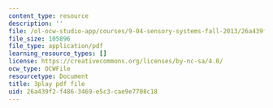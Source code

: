 ```yaml
---
content_type: resource
description: ''
file: /ol-ocw-studio-app/courses/9-04-sensory-systems-fall-2013/26a439f2f4863469e5c3cae9e7708c18_LJZi6CZafms.pdf
file_size: 105896
file_type: application/pdf
learning_resource_types: []
license: https://creativecommons.org/licenses/by-nc-sa/4.0/
ocw_type: OCWFile
resourcetype: Document
title: 3play pdf file
uid: 26a439f2-f486-3469-e5c3-cae9e7708c18
---
```

